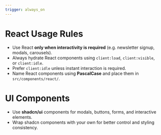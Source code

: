 ```yaml
---
trigger: always_on
---
```


# React Usage Rules

- Use React **only when interactivity is required** (e.g. newsletter signup, modals, carousels).
- Always hydrate React components using `client:load`, `client:visible`, or `client:idle`.
- Prefer `client:idle` unless instant interaction is required.
- Name React components using **PascalCase** and place them in `src/components/react/`.

# UI Components

- Use **shadcn/ui** components for modals, buttons, forms, and interactive elements.
- Wrap shadcn components with your own for better control and styling consistency.
